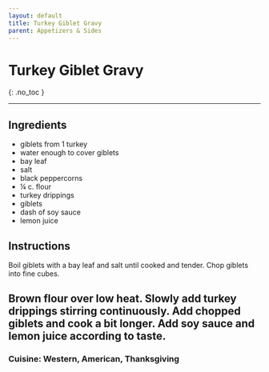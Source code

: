 ```yaml
---
layout: default
title: Turkey Giblet Gravy
parent: Appetizers & Sides
---
```


# Turkey Giblet Gravy
{: .no_toc }

---

## Ingredients
<ul>
	<li>giblets from 1 turkey</li>
	<li>water enough to cover giblets</li>
	<li>bay leaf</li>
	<li>salt</li>
	<li>black peppercorns</li>
	<li>¼ c. flour</li>
	<li>turkey drippings</li>
	<li>giblets</li>
	<li>dash of soy sauce</li>
	<li>lemon juice</li>
</ul>

## Instructions
Boil giblets with a bay leaf and salt until cooked and tender. Chop giblets into fine cubes.

Brown flour over low heat. Slowly add turkey drippings stirring continuously. Add chopped giblets and cook a bit longer. Add soy sauce and lemon juice according to taste. 
--- 

### Cuisine: Western, American, Thanksgiving